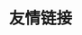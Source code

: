 ---
friends: true
title: 友情链接
description: 这里展示了两种友链展示方式：1. 友情链接列表(list) - 以统一样式展示所有友链 2. 友情链接分组(groups) - 支持自定义分组，可以按照主题、领域、特点等多种方式对友链进行分类展示 🔗 欢迎前来交换友链！请在 GitHub Issues 提供您的昵称、博客链接、头像链接和简短描述。更多自定义配置项可参考：https://theme-plume.vuejs.press/config/frontmatter/friends/#pagelayout
permalink: /friends/
list:
  -
    name: 友链 1
    link: https://resetsix.netlify.app/
    avatar: https://github.com/resetsix.png
    desc: 描述 1
    location: 上海，中国
    organization: Alibaba
    socials:
      -
        icon: github
        link: https://github.com
      -
        icon: juejin
        link: https://juejin.cn
      -
        icon: twitter
        link: https://twitter.com
        
  -
    name: 友链 2
    nameColor: '#ffffff'
    backgroundColor: '#000000'
    link: https://resetsix.netlify.app/
    avatar: https://github.com/resetsix.png
    desc: 描述 2
    location: 广州
    organization: 字节跳动
    socials:
      -
        icon: github
        link: https://github.com/pengzhanbo

  -
    name: 友链 3
    nameColor: '#bfdbfe'
    backgroundColor: '#1e40af'
    link: https://resetsix.netlify.app/
    avatar: https://github.com/resetsix.png
    desc: 蓝色主题示例
    location: 北京，中国
    organization: React
    socials:
      -
        icon: github
        link: https://github.com
      -
        icon: twitter
        link: https://twitter.com

  -
    name: 友链 4
    nameColor: '#bbf7d0'
    backgroundColor: '#166534'
    link: https://resetsix.netlify.app/
    avatar: https://github.com/resetsix.png
    desc: 绿色主题示例
    organization: Vue
    socials:
      -
        icon: github
        link: https://github.com

  -
    name: 友链 5
    nameColor: '#e9d5ff'
    backgroundColor: '#581c87'
    link: https://resetsix.netlify.app/
    avatar: https://github.com/resetsix.png
    desc: 紫色主题示例
    location: 新加坡
    socials:
      -
        icon: github
        link: https://github.com
      -
        icon: juejin
        link: https://juejin.cn

  -
    name: 友链 6
    nameColor: '#fed7aa'
    backgroundColor: '#c2410c'
    link: https://resetsix.netlify.app/
    avatar: https://github.com/resetsix.png
    desc: 橙色主题示例
    location: 兰州，中国
    organization: Svelte
    socials:
      -
        icon: github
        link: https://github.com
      -
        icon: juejin
        link: https://juejin.cn

groups:
  -
    title: 华北地区
    desc: 来自华北地区的朋友们
    list:
      -
        name: 北京友链
        nameColor: '#fef3c7'  # 浅黄色
        backgroundColor: '#854d0e'  # 深黄色
        link: https://resetsix.netlify.app/
        avatar: https://github.com/resetsix.png
        desc: 北京地区示例
        location: 北京，中国
        organization: Node.js
        socials:
          -
            icon: github
            link: https://github.com
          -
            icon: juejin
            link: https://juejin.cn

  -
    title: 华东地区
    desc: 来自华东地区的朋友们
    list:
      -
        name: 上海友链
        nameColor: '#dbeafe'  # 天蓝色
        backgroundColor: '#1e3a8a'  # 深蓝色
        link: https://resetsix.netlify.app/
        avatar: https://github.com/resetsix.png
        desc: 上海地区示例
        location: 上海，中国
        organization: Deno
        socials:
          -
            icon: github
            link: https://github.com
          -
            icon: twitter
            link: https://twitter.com

  -
    title: 西北地区
    desc: 来自西北地区的朋友们
    list:
      -
        name: 西安友链
        nameColor: '#fce7f3'  # 浅粉色
        backgroundColor: '#831843'  # 深粉色
        link: https://resetsix.netlify.app/
        avatar: https://github.com/resetsix.png
        desc: 西安地区示例
        location: 西安，中国
        organization: Bun
        socials:
          -
            icon: github
            link: https://github.com
---